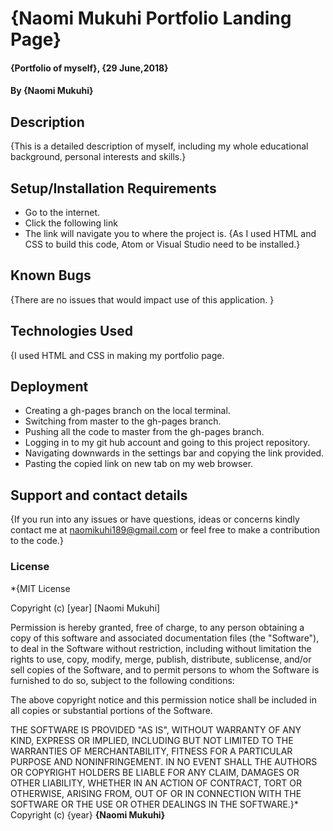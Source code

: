 # {Naomi Mukuhi Portfolio Landing Page}
#### {Portfolio of myself}, {29 June,2018}
#### By **{Naomi Mukuhi}**
## Description
{This is a detailed description of myself, including my whole educational background, personal interests and skills.}
## Setup/Installation Requirements
* Go to the internet.
* Click the following link
* The link will navigate you to where the project is.
{As I used HTML and CSS to build this code, Atom or Visual Studio need to be installed.}
## Known Bugs
{There are no issues that would impact use of this application. }
## Technologies Used
{I used HTML and CSS in making my portfolio page.
## Deployment
* Creating a gh-pages branch on the local terminal.
* Switching from master to the gh-pages branch.
* Pushing all the code to master from the gh-pages branch.
* Logging in to my git hub account and going to this project repository.
* Navigating downwards in the settings bar and copying the link provided.
* Pasting the copied link on new tab on my web browser.

## Support and contact details
{If you run into any issues or have questions, ideas or concerns kindly contact me at naomikuhi189@gmail.com or feel free to make a contribution to the code.}
### License
*{MIT License

Copyright (c) [year] [Naomi Mukuhi]

Permission is hereby granted, free of charge, to any person obtaining a copy
of this software and associated documentation files (the "Software"), to deal
in the Software without restriction, including without limitation the rights
to use, copy, modify, merge, publish, distribute, sublicense, and/or sell
copies of the Software, and to permit persons to whom the Software is
furnished to do so, subject to the following conditions:

The above copyright notice and this permission notice shall be included in all
copies or substantial portions of the Software.

THE SOFTWARE IS PROVIDED "AS IS", WITHOUT WARRANTY OF ANY KIND, EXPRESS OR
IMPLIED, INCLUDING BUT NOT LIMITED TO THE WARRANTIES OF MERCHANTABILITY,
FITNESS FOR A PARTICULAR PURPOSE AND NONINFRINGEMENT. IN NO EVENT SHALL THE
AUTHORS OR COPYRIGHT HOLDERS BE LIABLE FOR ANY CLAIM, DAMAGES OR OTHER
LIABILITY, WHETHER IN AN ACTION OF CONTRACT, TORT OR OTHERWISE, ARISING FROM,
OUT OF OR IN CONNECTION WITH THE SOFTWARE OR THE USE OR OTHER DEALINGS IN THE
SOFTWARE.}*
Copyright (c) {year} **{Naomi Mukuhi}**
